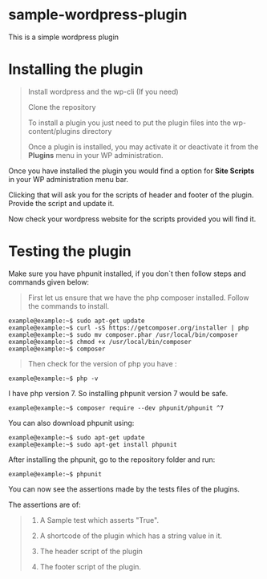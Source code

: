 # sample-wordpress-plugin

This is a simple wordpress plugin

<h1>Installing the plugin</h1>

> Install wordpress and the wp-cli (If you need)
>
> Clone the repository
> 
> To install a plugin you just need to put the plugin files into the wp-content/plugins directory
>
> Once a plugin is installed, you may activate it or deactivate it from the <b>Plugins</b> menu in your WP administration.

Once you have installed the plugin you would find a option for <b>Site Scripts</b> in your WP administration menu bar.

Clicking that will ask you for the scripts of header and footer of the plugin. Provide the script and update it.

Now check your wordpress website for the scripts provided you will find it.

<h1>Testing the plugin</h1>

Make sure you have phpunit installed, if you don`t then follow steps and commands given below:

> First let us ensure that we have the php composer installed. Follow the commands to install.

```console
example@example:~$ sudo apt-get update
example@example:~$ curl -sS https://getcomposer.org/installer | php
example@example:~$ sudo mv composer.phar /usr/local/bin/composer
example@example:~$ chmod +x /usr/local/bin/composer
example@example:~$ composer
```

> Then check for the version of php you have :

```console
example@example:~$ php -v
```

I have php version 7. So installing phpunit version 7 would be safe.

```console
example@example:~$ composer require --dev phpunit/phpunit ^7
```

You can also download phpunit using:

```console
example@example:~$ sudo apt-get update
example@example:~$ sudo apt-get install phpunit
```

After installing the phpunit, go to the repository folder and run:

```console
example@example:~$ phpunit
```

You can now see the assertions made by the tests files of the plugins. 

The assertions are of:

> 1. A Sample test which asserts "True".
>
> 2. A shortcode of the plugin which has a string value in it.
>
> 3. The header script of the plugin
>
> 4. The footer script of the plugin. 